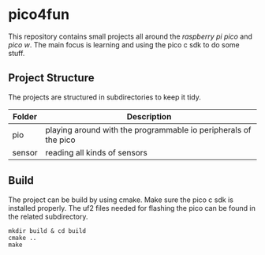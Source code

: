 # pico4fun

This repository contains small projects all around the *raspberry pi pico* and *pico w*. The main focus is learning and using the pico c sdk to do some stuff.

## Project Structure

The projects are structured in subdirectories to keep it tidy. 

| Folder | Description                                                     |
| ------ | --------------------------------------------------------------- |
| pio    | playing around with the programmable io peripherals of the pico |
| sensor | reading all kinds of sensors                                    |

## Build

The project can be build by using cmake. Make sure the pico c sdk is installed properly.
The uf2 files needed for flashing the pico can be found in the related subdirectory.

```console
mkdir build & cd build
cmake ..
make
```

